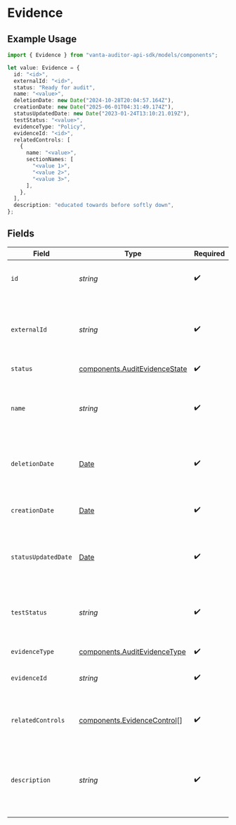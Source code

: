# Evidence

## Example Usage

```typescript
import { Evidence } from "vanta-auditor-api-sdk/models/components";

let value: Evidence = {
  id: "<id>",
  externalId: "<id>",
  status: "Ready for audit",
  name: "<value>",
  deletionDate: new Date("2024-10-28T20:04:57.164Z"),
  creationDate: new Date("2025-06-01T04:31:49.174Z"),
  statusUpdatedDate: new Date("2023-01-24T13:10:21.019Z"),
  testStatus: "<value>",
  evidenceType: "Policy",
  evidenceId: "<id>",
  relatedControls: [
    {
      name: "<value>",
      sectionNames: [
        "<value 1>",
        "<value 2>",
        "<value 3>",
      ],
    },
  ],
  description: "educated towards before softly down",
};
```

## Fields

| Field                                                                                         | Type                                                                                          | Required                                                                                      | Description                                                                                   |
| --------------------------------------------------------------------------------------------- | --------------------------------------------------------------------------------------------- | --------------------------------------------------------------------------------------------- | --------------------------------------------------------------------------------------------- |
| `id`                                                                                          | *string*                                                                                      | :heavy_check_mark:                                                                            | Vanta internal reference to evidence                                                          |
| `externalId`                                                                                  | *string*                                                                                      | :heavy_check_mark:                                                                            | This is a static UUID to map Audit Firm controls to Vanta controls                            |
| `status`                                                                                      | [components.AuditEvidenceState](../../models/components/auditevidencestate.md)                | :heavy_check_mark:                                                                            | N/A                                                                                           |
| `name`                                                                                        | *string*                                                                                      | :heavy_check_mark:                                                                            | Mutable name for evidence. Not guaranteed to be unique.                                       |
| `deletionDate`                                                                                | [Date](https://developer.mozilla.org/en-US/docs/Web/JavaScript/Reference/Global_Objects/Date) | :heavy_check_mark:                                                                            | The date this Audit Evidence was deleted                                                      |
| `creationDate`                                                                                | [Date](https://developer.mozilla.org/en-US/docs/Web/JavaScript/Reference/Global_Objects/Date) | :heavy_check_mark:                                                                            | The date this Audit Evidence was created                                                      |
| `statusUpdatedDate`                                                                           | [Date](https://developer.mozilla.org/en-US/docs/Web/JavaScript/Reference/Global_Objects/Date) | :heavy_check_mark:                                                                            | Point in time that status was last updated                                                    |
| `testStatus`                                                                                  | *string*                                                                                      | :heavy_check_mark:                                                                            | The outcome of the automated test run, for Test-type evidence                                 |
| `evidenceType`                                                                                | [components.AuditEvidenceType](../../models/components/auditevidencetype.md)                  | :heavy_check_mark:                                                                            | N/A                                                                                           |
| `evidenceId`                                                                                  | *string*                                                                                      | :heavy_check_mark:                                                                            | Unique identifier for evidence                                                                |
| `relatedControls`                                                                             | [components.EvidenceControl](../../models/components/evidencecontrol.md)[]                    | :heavy_check_mark:                                                                            | The controls associated to this evidence                                                      |
| `description`                                                                                 | *string*                                                                                      | :heavy_check_mark:                                                                            | The description for the evidence. It will be set to null if the evidence is deleted           |